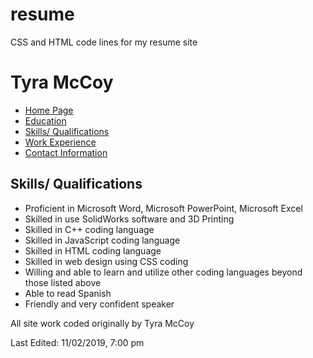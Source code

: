 # resume
CSS and HTML code lines for my resume site
<html>
		<head>
				<title>Online Resume</title>
				<link rel="stylesheet" type="text/css" href="resumedesign.css" />
		</head>
		<body>
			<div id="boxOUT">
					<div id="header">
						<h1>Tyra McCoy</h1>	
					</div>
					<div id="boxIN">
						<div id="bar">
							<ul>
								<li><a href="C:\Users\Tyra\Documents\online resume.html">Home Page</a></li>
								<li><a href="C:\Users\Tyra\Documents\online resumeED.html">Education</a></li>
								<li><a class="selected" href="C:\Users\Tyra\Documents\online resumeSQ.html">Skills/ Qualifications</a></li>
								<li><a href="C:\Users\Tyra\Documents\online resumeWORK.html">Work Experience</a></li>
								<li><a href="C:\Users\Tyra\Documents\online resumeCONTACT.html">Contact Information</a></li>
							</ul>
						</div>	
						<div id="title">
							<h2>Skills/ Qualifications</h2>
								<ul>
									<li>Proficient in Microsoft Word, Microsoft PowerPoint, Microsoft Excel</li>
									<li>Skilled in use SolidWorks software and 3D Printing</li>
									<li>Skilled in C++ coding language</li>
									<li>Skilled in JavaScript coding language</li>
									<li>Skilled in HTML coding language</li>
									<li>Skilled in web design using CSS coding</li>
									<li>Willing and able to learn and utilize other coding languages beyond those listed above</li>
									<li>Able to read Spanish</li>
									<li>Friendly and very confident speaker</li>
								</ul>
						</div>
			</div>				
			<div id="footer">
							<p>All site work coded originally by Tyra McCoy</p>
							<p>Last Edited: 11/02/2019, 7:00 pm</p>
			</div>
		</body>
</html>			
